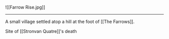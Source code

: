 ![[Farrow Rise.jpg]]

---
A small village settled atop a hill at the foot of [[The Farrows]]. 

Site of [[Stronvan Quatre]]'s death

